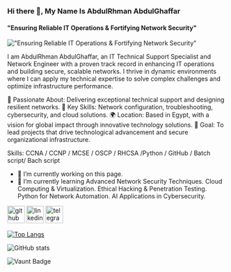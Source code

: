 ### Hi there 👋, My Name Is  AbdulRhman AbdulGhaffar
#### "Ensuring Reliable IT Operations & Fortifying Network Security"
!["Ensuring Reliable IT Operations & Fortifying Network Security"](https://media.licdn.com/dms/image/v2/D4D16AQFKnL3cPpl_SA/profile-displaybackgroundimage-shrink_350_1400/profile-displaybackgroundimage-shrink_350_1400/0/1725839471790?e=1741824000&v=beta&t=jQYexey4oqSzOT76KXu9OIa1ZRSdgrw1SZqSnM5XDRs)

I am AbdulRhman AbdulGhaffar, an IT Technical Support Specialist and Network Engineer with a proven track record in enhancing IT operations and building secure, scalable networks. I thrive in dynamic environments where I can apply my technical expertise to solve complex challenges and optimize infrastructure performance.

🌟 Passionate About: Delivering exceptional technical support and designing resilient networks.
💼 Key Skills: Network configuration, troubleshooting, cybersecurity, and cloud solutions.
🌍 Location: Based in Egypt, with a vision for global impact through innovative technology solutions.
🚀 Goal: To lead projects that drive technological advancement and secure organizational infrastructure.

Skills: CCNA / CCNP / MCSE / OSCP / RHCSA /Python / GitHub / Batch script/ Bach script

- 🔭 I’m currently working on this page. 
- 🌱 I’m currently learning Advanced Network Security Techniques. Cloud Computing & Virtualization. Ethical Hacking & Penetration Testing. Python for Network Automation. AI Applications in Cybersecurity. 


[<img src='https://cdn.jsdelivr.net/npm/simple-icons@3.0.1/icons/github.svg' alt='github' height='40'>](https://github.com/AboodiAbdo)  [<img src='https://cdn.jsdelivr.net/npm/simple-icons@3.0.1/icons/linkedin.svg' alt='linkedin' height='40'>](https://www.linkedin.com/in/abdulrhmanabdulghaffar/)  [<img src='https://cdn.jsdelivr.net/npm/simple-icons@3.0.1/icons/telegram.svg' alt='telegram' height='40'>](https://t.me/Aboodi_Abdo)  

[![Top Langs](https://github-readme-stats.vercel.app/api/top-langs/?username=AboodiAbdo)](https://github.com/anuraghazra/github-readme-stats)

![GitHub stats](https://github-readme-stats.vercel.app/api?username=AboodiAbdo&show_icons=true&count_private=true)  

![Vaunt Badge](https://api.vaunt.dev/v1/github/entities/AboodiAbdo/contributions?format=svg&private=true)  

